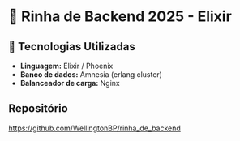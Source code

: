 # 🐔 Rinha de Backend 2025 - Elixir

## 🚀 Tecnologias Utilizadas

- **Linguagem:** Elixir / Phoenix
- **Banco de dados:** Amnesia (erlang cluster)
- **Balanceador de carga:** Nginx

## Repositório

https://github.com/WellingtonBP/rinha_de_backend
